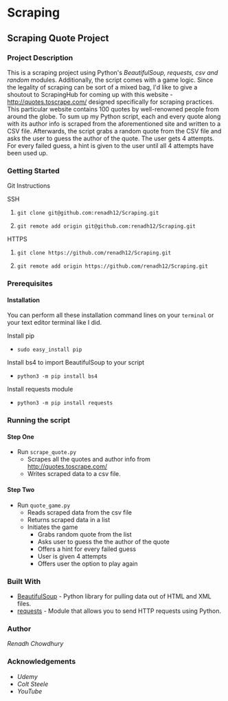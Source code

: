 # Scraping

## Scraping Quote Project

### Project Description

This is a scraping project using Python's *BeautifulSoup, requests, csv and random* modules. Additionally, the script comes with a game logic. Since the legality of scraping can be sort 
of a mixed bag, I'd like to give a shoutout to ScrapingHub for coming up with this website - http://quotes.toscrape.com/ designed specifically for scraping practices. This particular
website contains 100 quotes by well-renowned people from around the globe. To sum up my Python script, each and every quote along with its author info
is scraped from the aforementioned site and written to a CSV file. Afterwards, the script grabs a random quote from the CSV file and asks the user to guess the author
of the quote. The user gets 4 attempts. For every failed guess, a hint is given to the user until all 4 attempts have been used up.

### Getting Started

Git Instructions

SSH

1. `git clone git@github.com:renadh12/Scraping.git`

2. `git remote add origin git@github.com:renadh12/Scraping.git`

HTTPS

1. `git clone https://github.com/renadh12/Scraping.git`

2. `git remote add origin https://github.com/renadh12/Scraping.git`


### Prerequisites

#### Installation

You can perform all these installation command lines on your `terminal` or your text editor terminal like I did.

Install pip 

- `sudo easy_install pip`

Install bs4 to import BeautifulSoup to your script

- `python3 -m pip install bs4`

Install requests module

- `python3 -m pip install requests`

### Running the script

#### Step One
- Run `scrape_quote.py`
  - Scrapes all the quotes and author info from http://quotes.toscrape.com/ 
  - Writes scraped data to a csv file.

#### Step Two
- Run `quote_game.py`
  - Reads scraped data from the csv file
  - Returns scraped data in a list
  - Initiates the game
    - Grabs random quote from the list
    - Asks user to guess the the author of the quote
    - Offers a hint for every failed guess
    - User is given 4 attempts
    - Offers user the option to play again

### Built With

- [BeautifulSoup](https://www.crummy.com/software/BeautifulSoup/bs4/doc/) - Python library for pulling data out of HTML and XML files.
- [requests](https://requests.readthedocs.io/en/master/) - Module that allows you to send HTTP requests using Python.

### Author
*Renadh Chowdhury*

### Acknowledgements
- _Udemy_
- _Colt Steele_
- _YouTube_

